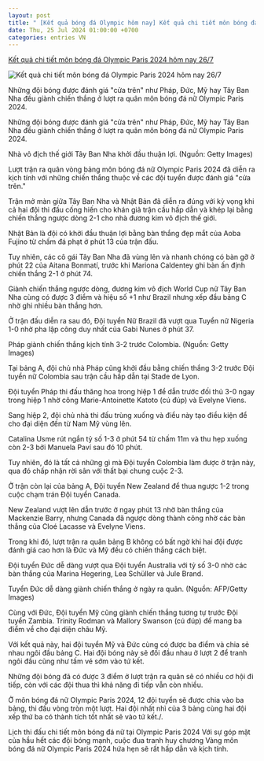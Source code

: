 ```yaml
---
layout: post
title: " [Kết quả bóng đá Olympic hôm nay] Kết quả chi tiết môn bóng đá Olympic Paris 2024 hôm nay 26/7"
date: Thu, 25 Jul 2024 01:00:00 +0700
categories: entries VN
---
```

[Kết quả chi tiết môn bóng đá Olympic Paris 2024 hôm nay 26/7](https://www.vietnamplus.vn/ket-qua-chi-tiet-mon-bong-da-olympic-paris-2024-hom-nay-267-post966920.vnp)

![Kết quả chi tiết môn bóng đá Olympic Paris 2024 hôm nay 26/7](https://imagev3.vietnamplus.vn/1200x630/Uploaded/2024/mzdic/2024_07_26/tuyen-nu-tay-ban-nha-2607-1-3334.jpg.webp)

Những đội bóng được đánh giá "cửa trên" như Pháp, Đức, Mỹ hay Tây Ban Nha đều giành chiến thắng ở lượt ra quân môn bóng đá nữ Olympic Paris 2024.

Những đội bóng được đánh giá "cửa trên" như Pháp, Đức, Mỹ hay Tây Ban Nha đều giành chiến thắng ở lượt ra quân môn bóng đá nữ Olympic Paris 2024.

Nhà vô địch thế giới Tây Ban Nha khởi đầu thuận lợi. (Nguồn: Getty Images)

Lượt trận ra quân vòng bảng môn bóng đá nữ Olympic Paris 2024 đã diễn ra kịch tính với những chiến thắng thuộc về các đội tuyển được đánh giá "cửa trên."

Trận mở màn giữa Tây Ban Nha và Nhật Bản đã diễn ra đúng với kỳ vọng khi cả hai đội thi đấu cống hiến cho khán giả trận cầu hấp dẫn và khép lại bằng chiến thắng ngược dòng 2-1 cho nhà đương kim vô địch thế giới.

Nhật Bản là đội có khởi đầu thuận lợi bằng bàn thắng đẹp mắt của Aoba Fujino từ chấm đá phạt ở phút 13 của trận đấu.

Tuy nhiên, các cô gái Tây Ban Nha đã vùng lên và nhanh chóng có bàn gỡ ở phút 22 của Aitana Bonmatí, trước khi Mariona Caldentey ghi bàn ấn định chiến thắng 2-1 ở phút 74.

Giành chiến thắng ngược dòng, đương kim vô địch World Cup nữ Tây Ban Nha cùng có được 3 điểm và hiệu số +1 như Brazil nhưng xếp đầu bảng C nhờ ghi nhiều bàn thắng hơn.

Ở trận đấu diễn ra sau đó, Đội tuyển Nữ Brazil đã vượt qua Tuyển nữ Nigeria 1-0 nhờ pha lập công duy nhất của Gabi Nunes ở phút 37.

Pháp giành chiến thắng kịch tính 3-2 trước Colombia. (Nguồn: Getty Images)

Tại bảng A, đội chủ nhà Pháp cũng khởi đầu bằng chiến thắng 3-2 trước Đội tuyển nữ Colombia sau trận cầu hấp dẫn tại Stade de Lyon.

Đội tuyển Pháp thi đấu thăng hoa trong hiệp 1 để dẫn trước đối thủ 3-0 ngay trong hiệp 1 nhờ công Marie-Antoinette Katoto (cú đúp) và Evelyne Viens.

Sang hiệp 2, đội chủ nhà thi đấu trùng xuống và điều này tạo điều kiện để cho đại diện đến từ Nam Mỹ vùng lên.

Catalina Usme rút ngắn tỷ số 1-3 ở phút 54 từ chấm 11m và thu hẹp xuống còn 2-3 bởi Manuela Paví sau đó 10 phút.

Tuy nhiên, đó là tất cả những gì mà Đội tuyển Colombia làm được ở trận này, qua đó chấp nhận rời sân với thất bại chung cuộc 2-3.

Ở trận còn lại của bảng A, Đội tuyển New Zealand để thua ngược 1-2 trong cuộc chạm trán Đội tuyển Canada.

New Zealand vượt lên dẫn trước ở ngay phút 13 nhờ bàn thắng của Mackenzie Barry, nhưng Canada đã ngược dòng thành công nhờ các bàn thắng của Cloé Lacasse và Evelyne Viens.

Trong khi đó, lượt trận ra quân bảng B không có bất ngờ khi hai đội được đánh giá cao hơn là Đức và Mỹ đều có chiến thắng cách biệt.

Đội tuyển Đức dễ dàng vượt qua Đội tuyển Australia với tỷ số 3-0 nhờ các bàn thắng của Marina Hegering, Lea Schüller và Jule Brand.

Tuyển Đức dễ dàng giành chiến thắng ở ngày ra quân. (Nguồn: AFP/Getty Images)

Cùng với Đức, Đội tuyển Mỹ cũng giành chiến thắng tương tự trước Đội tuyển Zambia. Trinity Rodman và Mallory Swanson (cú đúp) để mang ba điểm về cho đại diện châu Mỹ.

Với kết quả này, hai đội tuyển Mỹ và Đức cùng có được ba điểm và chia sẻ nhau ngôi đầu bảng C. Hai đội bóng này sẽ đối đầu nhau ở lượt 2 để tranh ngôi đầu cũng như tấm vé sớm vào tứ kết.

Những đội bóng đã có được 3 điểm ở lượt trận ra quân sẽ có nhiều cơ hội đi tiếp, còn với các đội thua thì khả năng đi tiếp vẫn còn nhiều.

Ở môn bóng đá nữ Olympic Paris 2024, 12 đội tuyển sẽ được chia vào ba bảng, thi đấu vòng tròn một lượt. Hai đội nhất nhì của 3 bảng cùng hai đội xếp thứ ba có thành tích tốt nhất sẽ vào tứ kết./.

Lịch thi đấu chi tiết môn bóng đá nữ tại Olympic Paris 2024 Với sự góp mặt của hầu hết các đội bóng mạnh, cuộc đua tranh huy chương Vàng môn bóng đá nữ Olympic Paris 2024 hứa hẹn sẽ rất hấp dẫn và kịch tính.

